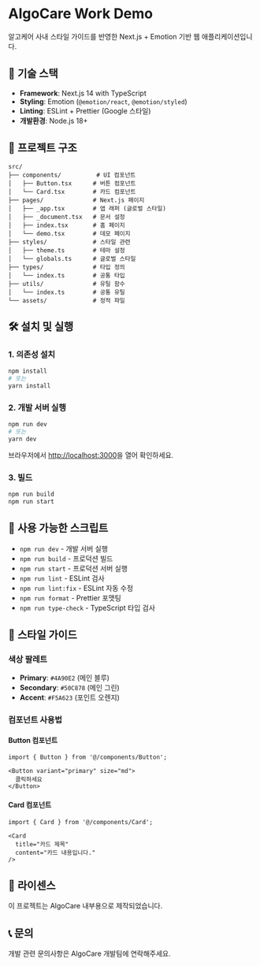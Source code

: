 # AlgoCare Work Demo

알고케어 사내 스타일 가이드를 반영한 Next.js + Emotion 기반 웹 애플리케이션입니다.

## 🚀 기술 스택

- **Framework**: Next.js 14 with TypeScript
- **Styling**: Emotion (`@emotion/react`, `@emotion/styled`)
- **Linting**: ESLint + Prettier (Google 스타일)
- **개발환경**: Node.js 18+

## 📁 프로젝트 구조

```
src/
├── components/          # UI 컴포넌트
│   ├── Button.tsx      # 버튼 컴포넌트
│   └── Card.tsx        # 카드 컴포넌트
├── pages/              # Next.js 페이지
│   ├── _app.tsx        # 앱 래퍼 (글로벌 스타일)
│   ├── _document.tsx   # 문서 설정
│   ├── index.tsx       # 홈 페이지
│   └── demo.tsx        # 데모 페이지
├── styles/             # 스타일 관련
│   ├── theme.ts        # 테마 설정
│   └── globals.ts      # 글로벌 스타일
├── types/              # 타입 정의
│   └── index.ts        # 공통 타입
├── utils/              # 유틸 함수
│   └── index.ts        # 공통 유틸
└── assets/             # 정적 파일
```

## 🛠 설치 및 실행

### 1. 의존성 설치

```bash
npm install
# 또는
yarn install
```

### 2. 개발 서버 실행

```bash
npm run dev
# 또는
yarn dev
```

브라우저에서 [http://localhost:3000](http://localhost:3000)을 열어 확인하세요.

### 3. 빌드

```bash
npm run build
npm run start
```

## 📄 사용 가능한 스크립트

- `npm run dev` - 개발 서버 실행
- `npm run build` - 프로덕션 빌드
- `npm run start` - 프로덕션 서버 실행
- `npm run lint` - ESLint 검사
- `npm run lint:fix` - ESLint 자동 수정
- `npm run format` - Prettier 포맷팅
- `npm run type-check` - TypeScript 타입 검사

## 🎨 스타일 가이드

### 색상 팔레트

- **Primary**: `#4A90E2` (메인 블루)
- **Secondary**: `#50C878` (메인 그린)
- **Accent**: `#F5A623` (포인트 오렌지)

### 컴포넌트 사용법

#### Button 컴포넌트

```tsx
import { Button } from '@/components/Button';

<Button variant="primary" size="md">
  클릭하세요
</Button>
```

#### Card 컴포넌트

```tsx
import { Card } from '@/components/Card';

<Card
  title="카드 제목"
  content="카드 내용입니다."
/>
```

## 📝 라이센스

이 프로젝트는 AlgoCare 내부용으로 제작되었습니다.

## 📞 문의

개발 관련 문의사항은 AlgoCare 개발팀에 연락해주세요.
